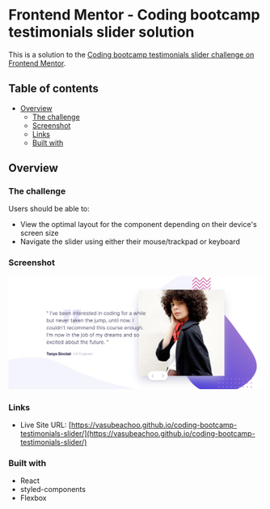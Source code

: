 # Frontend Mentor - Coding bootcamp testimonials slider solution

This is a solution to the [Coding bootcamp testimonials slider challenge on Frontend Mentor](https://www.frontendmentor.io/challenges/coding-bootcamp-testimonials-slider-4FNyLA8JL). 

## Table of contents

- [Overview](#overview)
  - [The challenge](#the-challenge)
  - [Screenshot](#screenshot)
  - [Links](#links)
  - [Built with](#built-with)

## Overview

### The challenge

Users should be able to:

- View the optimal layout for the component depending on their device's screen size
- Navigate the slider using either their mouse/trackpad or keyboard

### Screenshot

![](./public/screenshot.png)

### Links

- Live Site URL: [https://vasubeachoo.github.io/coding-bootcamp-testimonials-slider/](https://vasubeachoo.github.io/coding-bootcamp-testimonials-slider/)

### Built with

- React
- styled-components
- Flexbox